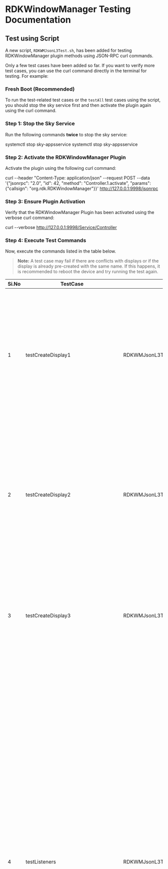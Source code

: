 # RDKWindowManager Testing Documentation

## Test using Script
A new script, `RDKWMJsonL3Test.sh`, has been added for testing RDKWindowManager plugin methods using JSON-RPC curl commands.

Only a few test cases have been added so far. If you want to verify more test cases, you can use the curl command directly in the terminal for testing. For example:

### Fresh Boot (Recommended)
To run the test-related test cases or the `testAll` test cases using the script, you should stop the sky service first and then activate the plugin again using the curl command.

### Step 1: Stop the Sky Service
Run the following commands **twice** to stop the sky service:

systemctl stop sky-appsservice
systemctl stop sky-appsservice


### Step 2: Activate the RDKWindowManager Plugin
Activate the plugin using the following curl command:

curl --header "Content-Type: application/json" --request POST --data '{"jsonrpc": "2.0", "id": 42, "method": "Controller.1.activate", "params": {"callsign": "org.rdk.RDKWindowManager"}}' http://127.0.0.1:9998/jsonrpc


### Step 3: Ensure Plugin Activation
Verify that the RDKWindowManager Plugin has been activated using the verbose curl command:

curl --verbose http://127.0.0.1:9998/Service/Controller


### Step 4: Execute Test Commands
Now, execute the commands listed in the table below.

> **Note:** A test case may fail if there are conflicts with displays or if the display is already pre-created with the same name. If this happens, it is recommended to reboot the device and try running the test again.

| Si.No | TestCase                        | Command                                      |  Test Details                                                                                                                                                                                                                                                                                                                                                                                                                                                                                                                                        | Expected Output                                                                                                                                                                                                                                                                                                                                                                                                                                                                                                                                                                                                                                                                                                                                                                                                                                                                                                                                                                                                                                                                                                                                                                                                                                 | Remarks |
| ----- | ------------------------------- | -------------------------------------------- | -----------------------------------------------------------------------------------------------------------------------------------------------------------------------------------------------------------------------------------------------------------------------------------------------------------------------------------------------------------------------------------------------------------------------------------------------------------------------------------------------------------------------------------------------------| ----------------------------------------------------------------------------------------------------------------------------------------------------------------------------------------------------------------------------------------------------------------------------------------------------------------------------------------------------------------------------------------------------------------------------------------------------------------------------------------------------------------------------------------------------------------------------------------------------------------------------------------------------------------------------------------------------------------------------------------------------------------------------------------------------------------------------------------------------------------------------------------------------------------------------------------------------------------------------------------------------------------------------------------------------------------------------------------------------------------------------------------------------------------------------------------------------------------------------------------------- | ------- |
| 1     | testCreateDisplay1              | RDKWMJsonL3Test.sh testCreateDisplay1        | 1\. Without resolution, it will invoke the createDisplay function with the Westerosapp client.<br>2\. It will invoke the getClients function to verify that the westerostest client is present.<br>3\. The westerostest client will connect to the westeros_test app, which will then launch.<br><br>Note:<br><br>Before starting the test, Stop the sky service using systemctl command                                                                                                                                       | On Screen Display - Yes<br>From Logs: createDisplay and getClients methods request and response<br><br>\---------------------------------------------------------------<br>Request: {"jsonrpc":"2.0","id":"3","method": "org.rdk.RDKWindowManager.createDisplay", "params":{"displayParams": "{\\"client\\":\\"westerosapp\\",\\"displayName\\":\\"westerostest\\"}"}}<br>Expected: null<br>Result: null<br>testCreateDisplay1 : Success<br>\---------------------------------------------------------------<br>\---------------------------------------------------------------<br>Request: {"jsonrpc": "2.0","id": 42,"method": "org.rdk.RDKWindowManager.getClients"}<br>Expected: "[\\"westerosapp\\"]"<br>Result: "[\\"westerosapp\\"]"<br>testCreateDisplay1 : Success<br>\---------------------------------------------------------------<br>\---------------------------------------------------------------<br>Total Test Cases - 2<br>Success Test Count - 2<br>Failed Test Count - 0<br>\---------------------------------------------------------------                                                                                                                                                                             |         |
| 2     | testCreateDisplay2              | RDKWMJsonL3Test.sh testCreateDisplay2        | 1\. With given resolution, it will invoke the createDisplay function with the Westerosapp client.<br>2\. It will invoke the getClients function to verify that the westerostest client is present.<br>3\. The westerostest client will connect to the westeros_test app, which will then launch.<br><br>Note:<br><br>Before starting the test, Stop the sky service using systemctl command                                                                                                                                    | On Screen Display - Yes<br>From Logs: createDisplay and getClients methods request and response<br><br>\---------------------------------------------------------------<br>Request: {"jsonrpc":"2.0","id":"3","method": "org.rdk.RDKWindowManager.createDisplay", "params":{"displayParams":"{\\"callsign\\":\\"westerostest1\\", \\"displayName\\": \\"test1\\",\\"displayWidth\\": 1920,\\"displayHeight\\": 1080,\\"virtualDisplay\\": false,\\"virtualWidth\\": 1920,\\"virtualHeight\\": 1080,\\"topmost\\": false,\\"focus\\": false}"}}<br>Expected: null<br>Result: null<br>testCreateDisplay2 : Success<br>\---------------------------------------------------------------<br>\---------------------------------------------------------------<br>Request: {"jsonrpc": "2.0","id": 42,"method": "org.rdk.RDKWindowManager.getClients"}<br>Expected: "[\\"westerostest1\\"]"<br>Result: "[\\"westerostest1\\"]"<br>testCreateDisplay2 : Success<br>\---------------------------------------------------------------<br>\---------------------------------------------------------------<br>Total Test Cases - 2<br>Success Test Count - 2<br>Failed Test Count - 0<br>\--------------------------------------------------------------- |         |
| 3     | testCreateDisplay3              | RDKWMJsonL3Test.sh testCreateDisplay3        | 1\. It will invoke the createDisplay function without any client.<br>2\. Expecting ERROR_GENERAL in error code                                                                                                                                                                                                                                                                                                                                                                                                                 | On Screen Display - No<br>From Logs: createDisplay request will call and get error code<br>\---------------------------------------------------------------<br>Request: {"jsonrpc": "2.0","id": 42,"method": "org.rdk.RDKWindowManager.createDisplay","params": {"displayParams": "{\\"displayName\\": \\"test\\"}"}}<br>Expected: "code":1,"message":"ERROR_GENERAL"<br>Result: "code":1,"message":"ERROR_GENERAL"<br>testCreateDisplay3 : Success<br>\---------------------------------------------------------------<br>\---------------------------------------------------------------<br>Total Test Cases - 1<br>Success Test Count - 1<br>Failed Test Count - 0<br>\---------------------------------------------------------------                                                                                                                                                                                                                                                                                                                                                                                                                                                                                                      |         |
| 4     | testListeners                   | RDKWMJsonL3Test.sh testListeners             | 1\. With default resolution,invoke the createDisplay function with the google browser client.<br>2\. AddKeyListener with keyCode 70 with client googletestapp.<br>3\. GenerateKey for keyCode 70 without client.<br>4\.RemoveKeyListener for keyCode 70 with client googletestapp.<br>5\.Deactivate webkitBrowser.<br><br>Note:<br><br>Before starting the test, Stop the sky service using systemctl command                                                                                                                  | On Screen Display - Yes, GoogleBrowser will launch and f should be seen on google screen if focus is googleBrowser <br> logs: rdkwindowmanager_focus create: setting focus of first application created googletestapp<br>From Logs: methods request and response<br><br>\---------------------------------------------------------------<br>Request: {"jsonrpc":"2.0","id":"3","method": "org.rdk.RDKWindowManager.createDisplay", "params":{"displayParams":"{\\"callsign\\":\\"googletestapp\\", \\"displayName\\": \\"wst-webkitbrowser\\"}"}}<br>Expected: null<br>Result: null<br>CreateDisplayForGoogle : Success<br>\---------------------------------------------------------------<br>\---------------------------------------------------------------<br>Request: {"jsonrpc": "2.0","id": 4,"method": "Controller.1.activate", "params": { "callsign": "WebKitBrowser"}}<br>Expected: null<br>Result: null<br>WebkitBrowserActivate : Success<br>\---------------------------------------------------------------<br>\---------------------------------------------------------------<br>Request: {"jsonrpc":"2.0","id":"3","method":"WebKitBrowser.1.url","params":"http://www.google.com"}<br>Expected: null<br>Result: null<br>LaunchGoogleWeb : Success<br>\---------------------------------------------------------------<br>\---------------------------------------------------------------<br>Request: {"jsonrpc": "2.0","id": "4","method": "org.rdk.RDKWindowManager.addKeyListener","params": {"keyListeners": "{\\"keys\\": [{\\"keyCode\\":70, \\"activate\\":true, \\"propagate\\":false}], \\"client\\": \\"googletestapp\\"}"}}<br>Expected: null<br>Result: null<br>addKeyListener : Success<br>---------------------------------------------------------------<br>\---------------------------------------------------------------<br>Request: {"jsonrpc": "2.0","id": "3","method": "org.rdk.RDKWindowManager.generateKey","params": {"keys": "{\\"keys\\": [{\\"keyCode\\": 70, \\"delay\\": 5, \\"modifiers\\": []}]}"}}<br>Expected: null<br>Result: null<br>generateKeyafterAddKeyListener : Success<br>\---------------------------------------------------------------<br>\---------------------------------------------------------------<br>Request: {"jsonrpc": "2.0","id": "4","method": "org.rdk.RDKWindowManager.removeKeyListener","params": {"keyListeners": "{\\"keys\\": [{\\"keyCode\":70, \\"activate\\":true, \\"propagate\\":false}],\\"client\\": \\"googletestapp\\"}"}}<br>Expected: null<br>Result: null<br>removeKeyListener : Success<br>\---------------------------------------------------------------<br>\---------------------------------------------------------------<br>Request: {"jsonrpc": "2.0","id": 4,"method": "Controller.1.deactivate", "params": { "callsign": "WebKitBrowser"}}<br>Expected: null<br>Result: null<br>WebkitBrowserDeactivate : Success<br>\---------------------------------------------------------------<br>\---------------------------------------------------------------<br>Total Test Cases - 7<br>Success Test Count - 7<br>Failed Test Count - 0<br>\---------------------------------------------------------------|         |--------
| 5     | testIntercept1                  | RDKWMJsonL3Test.sh testIntercept1            | 1\. With default resolution,invoke the createDisplay function with the google browser client.<br>2\. AddKeyIntercept with keyCode 65 with shift with client googletestapp.<br>3\. InjectKey for keyCode 65 with Modifers shift.<br>4\.RemoveKeyIntercept with keyCode 65 with shift,client googletestapp.<br>5\.Deactivate webkitBrowser.<br><br>Note:<br><br>Before starting the test, Stop the sky service using systemctl command                                                                                           | On Screen Display - Yes, GoogleBrowser will launch and A should be seen in the screen as key A is intercepted with googleclient <br>logs: injectKey  keyCode 65  flags 8,<br> rdkwindowmanager_focus key intercepted: 1 focused client: googletestapp<br>From Logs: methods request and response<br><br>\---------------------------------------------------------------<br>Request: {"jsonrpc":"2.0","id":"3","method": "org.rdk.RDKWindowManager.createDisplay", "params":{"displayParams":"{\\"callsign\\":\\"googletestapp\\", \\"displayName\\": \\"wst-webkitbrowser\\"}"}}<br>Expected: null<br>Result: null<br>CreateDisplayForGoogle : Success<br>\---------------------------------------------------------------<br>\---------------------------------------------------------------<br>Request: {"jsonrpc": "2.0","id": 4,"method": "Controller.1.activate", "params": { "callsign": "WebKitBrowser"}}<br>Expected: null<br>Result: null<br>WebkitBrowserActivate : Success<br>\---------------------------------------------------------------<br>\---------------------------------------------------------------<br>Request: {"jsonrpc":"2.0","id":"3","method":"WebKitBrowser.1.url","params":"http://www.google.com"}<br>Expected: null<br>Result: null<br>LaunchGoogleWeb : Success<br>\---------------------------------------------------------------<br>\---------------------------------------------------------------<br>Request: {"jsonrpc":"2.0","id":"3","method": "org.rdk.RDKWindowManager.addKeyIntercept", "params":{"intercept":"{\\"keyCode\\":65,\\"modifiers\\": [\\"shift\\"],\\"client\\":\\"googletestapp\\"}"}}<br>Expected: null<br>Result: null<br>addKeyIntercept : Success<br>\---------------------------------------------------------------<br>\---------------------------------------------------------------<br>Request: {"jsonrpc": "2.0","id": "3","method": "org.rdk.RDKWindowManager.injectKey","params": {"keyCode":65, "modifiers": "{\\"modifiers\": [\\"shift\\"]}"}}<br>Expected: null<br>Result: null<br>injectKeyAfterAddKeyIntercept : Success<br>\---------------------------------------------------------------<br>\---------------------------------------------------------------<br>Request: {"jsonrpc":"2.0","id":"3","method": "org.rdk.RDKWindowManager.removeKeyIntercept", "params":{"intercept":"{\\"keyCode\\":65,\\"modifiers\\": [\\"shift\\"],\\"client\\":\\"googletestapp\\"}"}}<br>Expected: null<br>Result: null<br>removeKeyIntercept : Success<br>\---------------------------------------------------------------<br>\---------------------------------------------------------------<br>Request: {"jsonrpc": "2.0","id": 4,"method": "Controller.1.deactivate", "params": { "callsign": "WebKitBrowser"}}<br>Expected: null<br>Result: null<br>WebkitBrowserDeactivate : Success<br>\---------------------------------------------------------------<br>\---------------------------------------------------------------<br>Total Test Cases - 7<br>Success Test Count - 7<br>Failed Test Count - 0<br>\---------------------------------------------------------------|        |-----
| 6     | testIntercept2                  | RDKWMJsonL3Test.sh testIntercept2            | 1\. With default resolution,invoke the createDisplay function with the google browser client.<br>2\. AddKeyIntercept with keyCode 66 with client googletestapp.<br>3\.GenerateKey for keyCode 66 with Modifers shift ,with client googletestapp.<br>4\.RemoveKeyIntercept with keyCode 66 with modifier shift, client googletestapp.<br>5\.Deactivate webkitBrowser.<br><br>Note:<br><br>Before starting the test, Stop the sky service using systemctl command                                                                | On Screen Display - Yes, GoogleBrowser will launch and B should be seen on the screen as key B is intercepted with googleclient <br>From Logs: methods request and response<br><br>\---------------------------------------------------------------<br>Request: {"jsonrpc":"2.0","id":"3","method": "org.rdk.RDKWindowManager.createDisplay", "params":{"displayParams":"{\\"callsign\\":\\"googletestapp\\", \\"displayName\\":\\"wst-webkitbrowser\\"}"}}<br>Expected: null<br>Result: null<br>testCreateDisplayForGoogle : Success<br>\---------------------------------------------------------------<br>\---------------------------------------------------------------<br>Request: {"jsonrpc": "2.0","id": 4,"method": "Controller.1.activate", "params": { "callsign": "WebKitBrowser"}}<br>Expected: null<br>Result: null<br>testWebkitBrowserActivate : Success<br>\---------------------------------------------------------------<br>\---------------------------------------------------------------<br>Request: {"jsonrpc":"2.0","id":"3","method":"WebKitBrowser.1.url","params":"http://www.google.com"}<br>Expected: null<br>Result: null<br>testLaunchGoogleWeb : Success<br>\---------------------------------------------------------------<br>\---------------------------------------------------------------<br>Request: {"jsonrpc":"2.0","id":"3","method": "org.rdk.RDKWindowManager.addKeyIntercept", "params":{"intercept":"{\\"keyCode\\":66,\\"modifiers\\":[\\"shift\\"],\\"client\\":\\"googletestapp\\"}"}}<br>Expected: null<br>Result: null<br>testAddKeyIntercept : Success<br>\---------------------------------------------------------------<br>\---------------------------------------------------------------<br>Request: {"jsonrpc": "2.0","id": "3","method": "org.rdk.RDKWindowManager.generateKey","params": {"keys": "{\\"keys\\":[{\\"keyCode\\":66,\\"delay\\":10,\\"modifiers\\":[\\"shift\\"]}]}"}}<br>Expected: null<br>Result: null<br>testGenerateKeyAfterAddKeyIntercept : Success<br>\---------------------------------------------------------------<br>\-------------------------------------------------<br>Request: {"jsonrpc":"2.0","id":"3","method": "org.rdk.RDKWindowManager.removeKeyIntercept", "params":{"intercept":"{\\"keyCode\\":66,\\"modifiers\\":[\\"shift\\"],\\"client\\":\\"googletestapp\\"}"}}<br>Expected: null<br>Result: null<br>testRemoveKeyIntercept : Success<br>\---------------------------------------------------------------<br>\---------------------------------------------------------------<br>Request: {"jsonrpc": "2.0","id": 4,"method": "Controller.1.deactivate", "params": { "callsign": "WebKitBrowser"}}<br>Expected: null<br>Result: null<br>testWebkitBrowserDeactivate : Success<br>\---------------------------------------------------------------<br>\---------------------------------------------------------------<br>Total Test Cases - 7<br>Success Test Count - 7<br>Failed Test Count - 0<br>\---------------------------------------------------------------|       |---------------                                                                                                                                                                                                                                                                                                                                                                                                                                                                                                     
| 7     | testIntercept3                  | RDKWMJsonL3Test.sh testIntercept3            | 1\. with default Resolution,invoke the createDisplay function and launch the google browser client.<br>2\. Create and Launch westeros test.<br>3\. AddKeyIntercept with keyCode 67 with modifer shift , client westerostest.<br>4\.InjectKey for keyCode 67 and 68 with Modifers shift.<br>5\.RemoveKeyIntercept with keyCode 67 with modifier shift, client westerostest.<br>6\.kill westerostest.<br>7\.Deactivate webkitBrowser.<br><br>Note:<br><br>Before starting the test, Stop the sky service using systemctl command | On Screen Display - Yes, GoogleBrowser and westeros client is launched injectKey 67 is not seen in googlescreen as it is intercepted and 68 is seen if focus is googlebrowser <br>From Logs: Google Browser request and response same as above,other methods request and response<br><br>\---------------------------------------------------------------<br>Request: {"jsonrpc":"2.0","id":"3","method": "org.rdk.RDKWindowManager.createDisplay", "params":{"displayParams":"{\\"callsign\\":\\"westerostest\\"}"}}<br>Expected: null<br>Result: null<br>westerostestapp : Success<br>\---------------------------------------------------------------<br>\---------------------------------------------------------------<br>Request: {"jsonrpc":"2.0","id":"3","method": "org.rdk.RDKWindowManager.addKeyIntercept", "params":{"intercept":"{\\"keyCode\\":67,\\"modifiers\\": [\\"shift\\"],\\"client\\":\\"westerostest\\"}"}}<br>Expected: null<br>Result: null<br>addKeyIntercept :Success<br>\---------------------------------------------------------------<br>\---------------------------------------------------------------<br>Request: {"jsonrpc": "2.0","id": "3","method": "org.rdk.RDKWindowManager.injectKey","params": {"keyCode":67, "modifiers": "{\\"modifiers\": [\\"shift\\"]}"}}<br>Expected: null<br>Result: null<br>injectKeyAfterAddKeyInterceptKeyCode67 : Success<br>\---------------------------------------------------------------<br>\---------------------------------------------------------------<br>Request: {"jsonrpc": "2.0","id": "3","method": "org.rdk.RDKWindowManager.injectKey","params": {"keyCode":68, "modifiers": "{\\"modifiers\\": [\\"shift\\"]}"}}<br>Expected: null<br>Result: null<br>injectKeyAfterAddKeyInterceptKeyCode68 : Success<br>\---------------------------------------------------------------<br>\---------------------------------------------------------------<br>Request: {"jsonrpc":"2.0","id":"3","method": "org.rdk.RDKWindowManager.removeKeyIntercept", "params":{"intercept":"{\\"keyCode\\":67,\\"modifiers\\": [\\"shift\\"],\\"client\\":\\"westerostest\\"}"}}<br>Expected: null<br>Result: null<br>removeKeyIntercept : Success<br>\---------------------------------------------------------------<br>\---------------------------------------------------------------<br>./RDKWMJsonL3Test.sh: line 155:  1298 Terminated   /usr/bin//westeros_test<br>\---------------------------------------------------------------<br>\---------------------------------------------------------------<br>Request: {"jsonrpc": "2.0","id": 4,"method": "Controller.1.deactivate", "params": { "callsign": "WebKitBrowser"}}<br>Expected: null<br>Result: null<br>WebkitBrowserDeactivate : Success<br>\---------------------------------------------------------------<br>\---------------------------------------------------------------<br>Total Test Cases - 9<br>Success Test Count - 9<br>Failed Test Count - 0<br>\---------------------------------------------------------------|       |                                                                                                                                                     
| 8     | testIntercept4                  | RDKWMJsonL3Test.sh testIntercept4            | 1\. with default Resolution,invoke the createDisplay function and launch the google browser client.<br>2\. Create and Launch westeros test.<br>3\. AddKeyIntercept with keyCode 67 with modifer shift , client westerostest.<br>4\.GenerateKey for keyCode 67 with Modifers shift.<br>5\.RemoveKeyIntercept with keyCode 67 with modifier shift, client westerostest<br>6\.kill westerostest.<br>7\.Deactivate webkitBrowser <br><br>Note:<br><br>Before starting the test, Stop the sky service using systemctl command       | On Screen Display - Yes, Google Browser and westeros client is launched During GenerateKey C is not seen on the google screen as it is intercepted and D can be seen as it is not intercepted ,<br>logs: generateKey  keyCode 67  flags 8,<br> generateKey with duration  keyCode 67  flags 8<br>rdkwindowmanager_focus key intercepted: 1 focused client: googletestapp<br>From Logs: Google Browser request and response same as above,other methods request and response<br><br>\---------------------------------------------------------------<br>Request: {"jsonrpc":"2.0","id":"3","method": "org.rdk.RDKWindowManager.createDisplay", "params":{"displayParams":"{\\"callsign\\":\\"westerostest\\"}"}}<br>Expected: null<br>Result: null<br>westerostestapp : Success<br>\---------------------------------------------------------------<br>\---------------------------------------------------------------<br>Request: {"jsonrpc":"2.0","id":"3","method": "org.rdk.RDKWindowManager.addKeyIntercept", "params":{"intercept":"{\\"keyCode\\":67,\\"modifiers\\": [\\"shift\\"],\\"client\\":\\"westerostest\\"}"}}<br>Expected: null<br>Result: null<br>addKeyIntercept : Success<br>\---------------------------------------------------------------<br>\---------------------------------------------------------------<br>Request: {"jsonrpc": "2.0","id": "3","method": "org.rdk.RDKWindowManager.generateKey","params": {"keys": "{\\"keys\\": [{\\"keyCode\\": 67, \\"delay\\": 5, \\"modifiers\\": [\\"shift\\"]},{\\"keyCode\\": 68, \\"delay\\": 5, \\"modifiers\\": [\\"shift\\"]}]}"}}<br>Expected: null<br>Result: null<br>generateKeyAfterAddKeyInterceptWithoutClientSpecified : Success<br>\---------------------------------------------------------------<br>\---------------------------------------------------------------<br>Request: {"jsonrpc":"2.0","id":"3","method": "org.rdk.RDKWindowManager.removeKeyIntercept", "params":{"intercept":"{\\"keyCode\\":67,\\"modifiers\\": [\\"shift\\"],\\"client\\":\\"westerostest\\"}"}}<br>Expected: null<br>Result: null<br>removeKeyIntercept : Success<br>\---------------------------------------------------------------<br>\---------------------------------------------------------------<br>RDKWMJsonL3Test.sh: line 155:  8965 Terminated   /usr/bin//westeros_test<br>Request: {"jsonrpc": "2.0","id": 4,"method": "Controller.1.deactivate", "params": { "callsign": "WebKitBrowser"}}<br>Expected: null<br>Result: null<br>WebkitBrowserDeactivate : Success<br>Total Test Cases - 8<br>Success Test Count - 8<br>Failed Test Count - 0<br>\---------------------------------------------------------------|    |
| 9     | testGenerateKey                 | RDKWMJsonL3Test.sh testGenerateKey           | 1\. create and launch westeros test client.<br>2\. with default Resolution,invoke the createDisplay function and launch the google browser client.<br>3\.Generate key  with keyCode 67 and 68 with modifer shift ,without client .<br>4\.GenerateKey for keyCode 67 and 68 with Modifers shift,with client googletestapp.<br>6\.kill westerostest.<br>7\.Deactivate webkitBrowser.<br><br>Note:<br><br>Before starting the test, Stop the sky service using systemctl command | On Screen Display - Yes Westeros client and Google Browser will launch , first generateKey CD is not seen as focus is on westeros and 2nd generateKeywithClient on the screen CD is seen  <br>From Logs: methods request and response<br><br>\---------------------------------------------------------------<br>Request: {"jsonrpc":"2.0","id":"3","method": "org.rdk.RDKWindowManager.createDisplay", "params":{"displayParams":"{\\"callsign\\":\\"westerostest\\"}"}}<br>Expected: null<br>Result: null<br>westerostestapp : Success<br>\---------------------------------------------------------------<br>\---------------------------------------------------------------<br>Request: {"jsonrpc":"2.0","id":"3","method": "org.rdk.RDKWindowManager.generateKey", "params":{"keys": "{\"keys\": [{\"keyCode\": 67, \"delay\": 5, \"modifiers\": [\"shift\"]},{\"keyCode\": 68, \"delay\": 5, \"modifiers\": [\"shift\"]}]}"}}'<br>Expected: null<br>Result: null<br>generateKeyWithoutClient : Success<br>\---------------------------------------------------------------<br>\---------------------------------------------------------------<br>Request: {"jsonrpc": "2.0","id": "3","method": "org.rdk.RDKWindowManager.generateKey","params": {"keys": "{\\"keys\\": [{\\"keyCode\\": 67, \\"delay\\": 5, \\"modifiers\\": [\\"shift\\"]},{\\"keyCode\\": 68, \\"delay\\": 5, \\"modifiers\\": [\\"shift\\"]}]}","client": "googletestapp"}}<br>Expected: null<br>Result: null<br>generateKeytWithClient : Success<br>\---------------------------------------------------------------<br>\---------------------------------------------------------------<br>RDKWMJsonL3Test.sh: line 155:  8965 Terminated   /usr/bin//westeros_test<br>Request: {"jsonrpc": "2.0","id": 4,"method": "Controller.1.deactivate", "params": { "callsign": "WebKitBrowser"}}<br>Expected: null<br>Result: null<br>WebkitBrowserDeactivate : Success<br>Total Test Cases - 7<br>Success Test Count - 7<br>Failed Test Count - 0<br>\---------------------------------------------------------------|    |                                                                                                                                                                                                                               
| 10    | testIntercepts                  | RDKWMJsonL3Test.sh testIntercepts            | 1\. with default Resolution,invoke the createDisplay function and launch the google browser client.<br>2\. create and Launch westerostest.<br>3\. AddKeyIntercepts for keyCode 75 and 76 with shift,client googletestapp & 80 with shift and 79 with no modifiers,client westerostest.<br>4\.GenerateKey for keyCode 79 with no modifiers and 76 with shift, client googletestapp.<br>5\.GenerateKey for keyCode 79 with no modifiers and 76 with shift, without client.<br>6\.RemoveKeyIntercept with keyCode 79 with modifier shift, client westerostest.<br>7\.kill westerostest.<br>8\.Deactivate webkitBrowser.<br><br>Note:<br><br>Before starting the test, Stop the sky service using systemctl command    | On Screen Display - Yes GoogleBrowser and Westeros is launched , 1st GenerateKey of o and L will be seen as client is specifed and 2nd generateKey as o is intercepted not seen and only L is seen <br>From Logs: Google Browser request and response same as above , other method request & response .<br><br>---------------------------------------------------------------<br>Request: {"jsonrpc":"2.0","id":"3","method": "org.rdk.RDKWindowManager.createDisplay", "params":{"displayParams":"{\\"callsign\\":\\"westerostest\\"}"}}<br>Expected: null<br>Result: null<br>westerostestapp : Success<br>\---------------------------------------------------------------<br>\---------------------------------------------------------------<br>Request: {"jsonrpc": "2.0","id": "3","method": "org.rdk.RDKWindowManager.addKeyIntercepts","params": {"intercepts": "{\"intercepts\": [{\"keys\": [{\"keyCode\": 75, \"modifiers\": [\"shift\"]},{\"keyCode\": 76, \"modifiers\": [\"shift\"]}],\"client\": \"googletestapp\"},{\"keys\": [{\"keyCode\": 79, \"modifiers\": []},{\"keyCode\": 80, \"modifiers\": [\"shift\"]}],\"client\": \"westerostest\"}]}"}}<br>Expected: null<br>Result: null<br>addKeyInterceptsForbothWesterostestandgoogletest : Success<br>\---------------------------------------------------------------<br>\---------------------------------------------------------------<br>Request: {"jsonrpc": "2.0","id": "3","method": "org.rdk.RDKWindowManager.generateKey","params": {"keys": "{\\"keys\\": [{\\"keyCode\\": 79, \\"delay\\": 5, \\"modifiers\\": []},{\\"keyCode\\": 76, \\"delay\\": 5, \\"modifiers\\": [\\"shift\\"]}]}","client": "googletestapp"}}<br>Expected: null<br>Result: null<br>generateKeyAfterAddKeyInterceptsForGoogletestapp : Success<br>\---------------------------------------------------------------<br>\---------------------------------------------------------------<br>Request: {"jsonrpc": "2.0","id": "3","method": "org.rdk.RDKWindowManager.generateKey","params": {"keys": "{\\"keys\\": [{\\"keyCode\\": 79, \\"delay\\": 5, \\"modifiers\\": []},{\\"keyCode\\": 76, \\"delay\\": 5, \\"modifiers\\": [\\"shift\\"]}]}"}}<br>Expected: null<br>Result: null<br>generateKeyAfterAddKeyInterceptsWithoutClient : Success<br>\---------------------------------------------------------------<br>\---------------------------------------------------------------<br>Request: {"jsonrpc":"2.0","id":"3","method": "org.rdk.RDKWindowManager.removeKeyIntercept", "params":{"intercept":"{\\"keyCode\\":79,\\"modifiers\\": [],\\"client\\":\\"westerostest\\"}"}}<br>Expected: null<br>Result: null<br>removeKeyIntercept : Success<br>\---------------------------------------------------------------<br>\---------------------------------------------------------------<br>/RDKWMJsonL3Test.sh: line 155: 10756 Terminated              /usr/bin//westeros_test<br>Request: {"jsonrpc": "2.0","id": 4,"method": "Controller.1.deactivate", "params": { "callsign": "WebKitBrowser"}}<br>Expected: null<br>Result: null<br>WebkitBrowserDeactivate : Success<br>---------------------------------------------------------------Total Test Cases - 9<br>Success Test Count - 9<br>Failed Test Count - 0<br>\---------------------------------------------------------------|        |
| 11    | testInjectGenerateKey           | RDKWMJsonL3Test.sh testInjectGenerateKey     | 1\.  with default Resolution,invoke the createDisplay function and launch the google browser client.<br>2\. injectKey for keyCode 71.<br>3\.GenerateKey for keyCode 72 and 73 with shift,client googletestapp.<br>4\.Deactivate webkitBrowser.<br><br>Note:<br><br>Before starting the test, Stop the sky service using systemctl command | On Screen Display - Yes, Google Browser is launched ,injectKey G is seen if focus is googlebrowser and generateKey h and I should be seen as client is specified <br>From Logs: methods for request and response<br><br>\---------------------------------------------------------------<br>Request: {"jsonrpc":"2.0","id":"3","method": "org.rdk.RDKWindowManager.createDisplay", "params":{"displayParams":"{\"callsign\":\"googletestapp\", \"displayName\": \"wst-webkitbrowser\"}"}}<br>Expected: null<br>Result: null<br>CreateDisplayForGoogle : Success<br>\---------------------------------------------------------------<br>\---------------------------------------------------------------<br>Request: {"jsonrpc": "2.0","id": 4,"method": "Controller.1.activate", "params": { "callsign": "WebKitBrowser"}}<br>Expected: null<br>Result: null<br>WebkitBrowserActivate : Success<br>\---------------------------------------------------------------<br>\---------------------------------------------------------------<br>Request: {"jsonrpc":"2.0","id":"3","method":"WebKitBrowser.1.url","params":"http://www.google.com"}<br>Expected: null<br>Result: null<br>LaunchGoogleWeb : Success<br>\---------------------------------------------------------------<br>\---------------------------------------------------------------<br>Request: {"jsonrpc": "2.0","id": "3","method": "org.rdk.RDKWindowManager.injectKey","params": {"keyCode":71, "modifiers": "{\\"modifiers\\": [\\"shift\\"]}"}}<br>Expected: null<br>Result: null<br>injectKey : Success<br>\---------------------------------------------------------------<br>\---------------------------------------------------------------<br>Request: {"jsonrpc": "2.0","id": "3","method": "org.rdk.RDKWindowManager.generateKey","params": {"keys": "{\\"keys\\": [{\\"keyCode\\": 72, \\"delay\\": 5, \\"modifiers\\": []},{\\"keyCode\\": 73, \\"delay\\": 5, \\"modifiers\\": [\\"shift\\"]}]}","client": "googletestapp"}}<br>Expected: null<br>Result: null<br>generateKey : Success<br>\---------------------------------------------------------------<br>\---------------------------------------------------------------<br>Request: {"jsonrpc": "2.0","id": 4,"method": "Controller.1.deactivate", "params": { "callsign": "WebKitBrowser"}}<br>Expected: null<br>Result: null<br>WebkitBrowserDeactivate : Success<br>\---------------------------------------------------------------<br>\---------------------------------------------------------------<br>Total Test Cases - 6<br>Success Test Count - 6<br>Failed Test Count - 0<br>\---------------------------------------------------------------|       |
| 12    | testKeyListenersFailures        | RDKWMJsonL3Test.sh testKeyListenersFailures  | 1\. AddKeyListener with both keyCode and NativeKeyCode present.<br>2\. Expecting ERROR_GENERAL in error code.<br>3\.AddKeyListener without both keyCode and NativeKeyCode.<br>4\.Expecting ERROR_GENERAL in error code.<br>5\.RemoveKeyListener with both keyCode and NativeKeyCode.<br>6\.Expecting ERROR_GENERAL in error code.<br>7\.RemoveKeyListener without both keyCode and NativeKeyCode.<br>8\.Expecting ERROR_GENERAL in error code.| On Screen Display - Yes<br>From Logs: methods for request and response<br><br>\---------------------------------------------------------------<br>Request: {"jsonrpc": "2.0","id": "4","method": "org.rdk.RDKWindowManager.addKeyListener","params": {"keyListeners": "{\\"keys\\": [{\\"keyCode\\":70,\\"nativeKeyCode\\": 72,\\"activate\\":true, \\"propagate\\":false}], \\"client\\": \\"googletestapp\\"}"}}<br>Expected: "code":1,"message":"ERROR_GENERAL"<br>Result: "code":1,"message":"ERROR_GENERAL"<br>testAddKeyListenersForFailureCasesForAddingBothKeyCodeAndNativeKeyCode : Success<br>\---------------------------------------------------------------<br>\---------------------------------------------------------------<br>Request: {"jsonrpc": "2.0","id": "4","method": "org.rdk.RDKWindowManager.addKeyListener","params": {"keyListeners": "{\\"keys\\": [{\\"activate\\":true, \\"propagate\\":false}], \\"client\\": \\"googletestapp\\"}"}}<br>Expected: "code":1,"message":"ERROR_GENERAL"<br>Result: "code":1,"message":"ERROR_GENERAL"<br>testAddKeyListenersForFailureCasesForNotHavingBothKeyCodeAndNativeKeyCode : Success<br>\---------------------------------------------------------------<br>\---------------------------------------------------------------<br>Request: {"jsonrpc": "2.0","id": "4","method": "org.rdk.RDKWindowManager.removeKeyListener","params": {"keyListeners": "{\\"keys\\": [{\\"keyCode\\":70,\\"nativeKeyCode\\": 72,\\"activate\\":true, \\"propagate\\":false}], \\"client\\": \\"googletestapp\\"}"}}<br>Expected: "code":1,"message":"ERROR_GENERAL"<br>Result: "code":1,"message":"ERROR_GENERAL"<br>testRemoveKeyListenersForFailureCasesForAddingBothKeyCodeAndNativeKeyCode : Success<br>\---------------------------------------------------------------<br>\---------------------------------------------------------------<br>Request: {"jsonrpc": "2.0","id": "4","method": "org.rdk.RDKWindowManager.removeKeyListener","params": {"keyListeners": "{\\"keys\\": [{\\"activate\\":true, \\"propagate\\":false}], \\"client\\": \\"googletestapp\\"}"}}<br>Expected: "code":1,"message":"ERROR_GENERAL"<br>Result: "code":1,"message":"ERROR_GENERAL"<br>testRemoveKeyListenersForFailureCasesForNotHavingBothKeyCodeAndNativeKeyCode : Success<br>\---------------------------------------------------------------<br>\---------------------------------------------------------------<br>Total Test Cases - 4<br>Success Test Count - 4<br>Failed Test Count - 0<br>\---------------------------------------------------------------|       |                                                                                                                                                                                                                                                                                                                                                                    
| 13     | testInactivity1    | RDKWMJsonL3Test.sh testInactivity1    | 1\. Enable the inactivity reporting feature.<br>2\. Set inactivity time of 1 minute.                                                                                                                                                                                                                                                                                                        | On Screen Display - No<br>Sample logs that needs to be observed(time may differ depending upon the current time)<br>\---------------------------------------------<br>i)EnableInactivityReporting: EnableInactivityReporting Entered<br>ii)setInactivityInterval: RDKWindowManager setInactivity for Interval:1<br>iii)Callback should be invoked for every minute<br>onUserInactive: RDKWindowManager onUserInactive event received minutes: 1.346539<br>onUserInactive: RDKWindowManager onUserInactive event received minutes: 2.346863<br>																																																																																																																																																																									 |         |
| 14     | testInactivity2    | RDKWMJsonL3Test.sh testInactivity2    | 1\. Disable the inactivity reporting feature.<br>2\. Set inactivity time of 1 minute.                                                                                                                                                                                                                                                                                                       | On Screen Display - No<br>Sample logs that needs to be observed(time may differ depending upon the current time)<br>\---------------------------------------------<br>i)EnableInactivityReporting: EnableInactivityReporting Entered<br>ii)setInactivityInterval: RDKWindowManager setInactivity for Interval:1<br>iii)Callback should not be invoked as the feature is disabled<br>i.e ,Should not be seeing below log:<br>onUserInactive: RDKWindowManager onUserInactive event received minutes: <><br>                                                                                                                                                                                                                                                                                                                                                                                                                                                                                                                                                                                                                                                                                                                                         |         |
| 15     | testInactivity3    | RDKWMJsonL3Test.sh testInactivity3    | 1\. Enable the inactivity reporting feature.<br>2\. Set inactivity time of 1 minute.<br>3\.Wait for 40seconds and then reset                                                                                                                                                                                                                                                                | On Screen Display - No<br>Sample logs that needs to be observed(time may differ depending upon the current time)<br>\---------------------------------------------<br>i)EnableInactivityReporting: EnableInactivityReporting Entered<br>ii)onUserInactive: RDKWindowManager onUserInactive event received minutes: 7.305942 <br>iii)setInactivityInterval: RDKWindowManager setInactivity for Interval:1<br>iv)Callback will be incoming now:<br>onUserInactive: RDKWindowManager onUserInactive event received minutes: 7.306774<br>v)resetInactivityTime: RDKWindowManager inactivity time reset<br>vi)The inactive timer will be reset and it will restart counting amin offset with current time<br>i.e,<br>Dispatch: RDKWindowManager Dispatch OnUserInactivity minutes: 1.000350<br>Dispatch: RDKWindowManager Dispatch OnUserInactivity minutes: 2.000690																																																																																												 |         |
| 16    | testInactivity4    | RDKWMJsonL3Test.sh testInactivity4    | 1\. Ran westeros test application.<br>2\. Enable the inactivity reporting feature.<br>3\.Set inactivity time of 1min and wait for 40secs <br>4\. Inject key                                                                                                                                                                                                                                 | On Screen Display - Westeros app will be running<br>Sample logs that needs to be observed(time may differ depending upon the current time)<br>\---------------------------------------------<br>i)EnableInactivityReporting: EnableInactivityReporting Entered<br>ii)setInactivityInterval: RDKWindowManager setInactivity for Interval:1 <br>iii)Callback will be incoming now for every minute:<br>Dispatch: RDKWindowManager Dispatch OnUserInactivity minutes: 3.70336<br>iv)InjectKey: modifiers :shift<br>v)The inactive timer will be reset and it will restart counting amin offset with current time<br>i.e,<br>Dispatch: RDKWindowManager Dispatch OnUserInactivity minutes: 1.000240<br>Dispatch: RDKWindowManager Dispatch OnUserInactivity minutes: 2.000720<br>																																																																																																																	 |         |
| 17     | testGetClients1                 | RDKWMJsonL3Test.sh testGetClients1           | 1\. It will invoke the getClients function without calling the createDisplay and ensure no clients are present<br>Note: This test was run without performing any createDisplay.                                                                                                                                                                                                             | On Screen Display - No<br>From Logs: createDisplay and getClients methods request and response<br>\---------------------------------------------------------------<br>Request: {"jsonrpc": "2.0","id": 42,"method": "org.rdk.RDKWindowManager.getClients"}<br>Expected: ""<br>Result: ""<br>testGetClients2 : Success<br>\---------------------------------------------------------------<br>\---------------------------------------------------------------<br>Total Test Cases - 1<br>Success Test Count - 1<br>Failed Test Count - 0<br>\---------------------------------------------------------------                                                                                                                                                                                                                                                                                                                                                                                                                                                                                                                                                                                                                                    |         |
| 18    | testGetClients2                 | RDKWMJsonL3Test.sh testGetClients2           | 1\. It will invoke the createDisplay function with client only.<br>2\. It will invoke the getClients function to verify that the client is present.                                                                                                                                                                                                                                         | On Screen Display - No<br>From Logs: createDisplay and getClients methods request and response<br>\---------------------------------------------------------------<br>Request: {"jsonrpc": "2.0","id": 42,"method": "org.rdk.RDKWindowManager.createDisplay","params": {"displayParams": "{\\"client\\": \\"org.rdk.Netflix\\",\\"callsign\\": \\"org.rdk.Netflix\\",\\"displayName\\": \\"test\\"}"}}<br>Expected: null<br>Result: null<br>testGetClients1 : Success<br>\---------------------------------------------------------------<br>\---------------------------------------------------------------<br>Request: {"jsonrpc": "2.0","id": 42,"method": "org.rdk.RDKWindowManager.getClients"}<br>Expected: "[\\"org.rdk.netflix\\"]"<br>Result: "[\\"org.rdk.netflix\\"]"<br>testGetClients1 : Success<br>\---------------------------------------------------------------<br>\---------------------------------------------------------------<br>Total Test Cases - 2<br>Success Test Count - 2<br>Failed Test Count - 0<br>\--------------------------------------------------------------                                      
| 19    | testGetKeyRepeatsEnabled   | RDKWMJsonL3Test. testGetKeyRepeatsEnabled | 1. Call the testEnableKeyRepeats function to disable the key repeat feature.<br> 2.Invoke the org.rdk.RDKWindowManager.getKeyRepeatsEnabled method <br>3.Verify that the response is false, indicating that key repeats are disabled.<br>4.Call the testEnableKeyRepeats function to enable the key repeat feature<br> 5.Invoke the org.rdk.RDKWindowManager.getKeyRepeatsEnabled method<br> 6.Verify that the response is true, confirming that key repeats are enabled.| On Screen Display - No<br> From Logs: getKeyRepeatsEnabled methods request and response<br>----------------------------------------------------------- <br>Request: {"jsonrpc": "2.0", "id": "1", "method": "org.rdk.RDKWindowManager.enableKeyRepeats", "params": {"enable": false}} <br>Expected: null<br>Result: null<br>testEnableKeyRepeat_setKeyRepeatDisable : Success<br>--------------------------------------------------------------- <br>---------------------------------------------------------------<br>---- Testing GetKeyRepeatsEnabled Flow ----<br>Success: null<br>---------------------------------------------------------------<br>Request: {"jsonrpc": "2.0", "id": "1", "method": "org.rdk.RDKWindowManager.enableKeyRepeats", "params": {"enable": false}}<br>Expected: null<br>Result: null<br>testEnableKeyRepeat_false : Success<br>---------------------------------------------------------------<br>Success: false<br>---------------------------------------------------------------<br>Request: {"jsonrpc": "2.0", "id": "3", "method": "org.rdk.RDKWindowManager.getKeyRepeatsEnabled"}<br>Expected: false<br>Result: false<br>testGetKeyRepeatsEnabled : Success<br>---------------------------------------------------------------<br>Success: null<br>---------------------------------------------------------------<br>Request: {"jsonrpc": "2.0", "id": "1", "method": "org.rdk.RDKWindowManager.enableKeyRepeats", "params": {"enable": true}}<br>Expected: null<br>Result: null<br>testEnableKeyRepeat_true : Success<br>---------------------------------------------------------------<br>Success: true<br>---------------------------------------------------------------<br>Request: {"jsonrpc": "2.0", "id": "3", "method": "org.rdk.RDKWindowManager.getKeyRepeatsEnabled"}<br>Expected: true<br>Result: true<br>testGetKeyRepeatsEnabled : Success<br>---------------------------------------------------------------<br>---------------------------------------------------------------<br>Total Test Cases - 4<br>Success Test Count - 4<br>Failed Test Count - 0<br>---------------------------------------------------------------
|20     | testInputEventEnable | RDKWMJsonL3Test.sh testInputEventEnable| 1.create a display using the createDisplay API <br> 2.Activate the WebKitBrowser plugin by invoking the Controller.1.activate<br> 3.Load the Google homepage in the WebKitBrowser<br>4. Enable input events for the testapp client by calling the testSetInputEventEnable function.<br>5.Attempt to inject a key  using the injectKey API<br>6.Verify that the response is null <br>7.Confirm that the key injection is  accepted on the WebKitBrowser application side when input events are Enabled | On Screen Display - Confirm that the key injection is  accepted on the WebKitBrowser application side<br>From Logs: enableInputEvent method request and response<br>\---------------------------------------------------------------<br>--------------------------------------------------------------<br>---------------------------------------------------------------<br>Request: <br>        "jsonrpc": "2.0",<br>         "id": "5",<br>         "method": "org.rdk.RDKWindowManager.enableInputEvents",<br>         "params": { "clients": {"clients": ["testapp"]}, { "enable": true }}<br> Expected: null<br> Result: null<br> testSetInputEventEnable : Success<br> ---------------------------------------------------------------<br> Success: null<br> ---------------------------------------------------------------<br> Request: <br>         "jsonrpc": "2.0",<br>         "id": "5",<br>         "method": "org.rdk.RDKWindowManager.enableInputEvents",<br>         "params": { "clients": {"clients": ["testapp"]}, {<br> enable": true }}<br> Expected: null<br> Result: null<br> testInjectKey_InputEventEnabled : Success<br> ---------------------------------------------------------------<br> {"jsonrpc":"2.0","id":4,"result":null}---- Confirm on the WebKitBrowser application side that the Generate key is  accepted when input events are Enabled. ----<br> ---------------------------------------------------------------<br> ---------------------------------------------------------------<br>Total Test Cases - 2<br>Success Test Count - 2<br>Failed Test Count - 0<br>---------------------------------------------------------------<br>
|21     | testInputEventDisable | RDKWMJsonL3Test.sh testInputEventDisable| 1.create a display using the createDisplay API <br> 2.Activate the WebKitBrowser plugin by invoking the Controller.1.activate<br> 3.Load the Google homepage in the WebKitBrowser<br>4. Disable input events for the testapp client by calling the testSetInputEventEnable function.<br>5.Attempt to inject a key  using the injectKey API<br>6.Verify that the response is null <br>7.Confirm that the key injection is  NOT accepted on the WebKitBrowser application side when input events are Disabled | On Screen Display - Confirm that the key injection is  NOT accepted on the WebKitBrowser application side<br>From Logs: enableInputEvent method request and response<br>\---------------------------------------------------------------<br>--------------------------------------------------------------<br>Request: {<br>  "jsonrpc": "2.0",<br>"id": "6",<br>"method": "org.rdk.RDKWindowManager.enableInputEvents", "params": { "clients": {"clients": ["testapp"]}, "enable": false }}<br>Expected: null<br>Result: null<br>testEnableInputEvents_setInputEventDisable : Success<br>---------------------------------------------------------------<br>---------------------------------------------------------------<br>Request: {<br> "jsonrpc": "2.0",<br> "id": "6",<br> "method": "org.rdk.RDKWindowManager.enableInputEvents",        "params": { "clients": {"clients": ["testapp"]}, "enable": false }}<br>Expected: null<br>Result: null<br>testInjectKey_InputEventDisabled : Success<br>---------------------------------------------------------------<br>---------------------------------------------------------------{"jsonrpc":"2.0","id":4,"result":null}---- Confirm on the WebKitBrowser application side that the Generate key is NOT accepted when input events are disabled. ----<br>---------------------------------------------------------------<br>Total Test Cases - 2<br>Success Test Count - 2<br>Failed Test Count - 0 
|22     | testIgnoreKeyInputsEnable      |RDKWMJsonL3Test.sh testIgnoreKeyInputsEnable |Prerequisites:The RDK_WINDOW_MANAGER_ENABLE_KEY_IGNORE feature must be enabled (set to 1) for this function to execute.<br>1.create a display using the createDisplay API <br> 2.Activate the WebKitBrowser plugin by invoking the Controller.1.activate<br> 3.Load the Google homepage in the WebKitBrowser<br>4. Enable the ignoreKeyInputs feature by invoking the ignoreKeyInputs API with the enabled parameter set to true.<br>5.Verify that the response is null.<br>6.Attempt to press a key using the Remote Controller".<br>7.Confirm that the key injection is not accepted on the application side when key inputs are ignored.| On Screen Display - Confirm that the key injection is not accepted on the WebKitBrowser application side<br>From Logs: ignoreKeyInputs method request and response<br>\---------------------------------------------------------------<br>---------------------------------------------------------------<br>Request: {"jsonrpc":"2.0","id":"3","method": "org.rdk.RDKWindowManager.createDisplay", "params":{"displayParams":"{\"callsign\":\"googletestapp\", \"displayName\": \"wst-webkitbrowser\"}"}}<br>Expected: null<br>Result: null<br>CreateDisplayForGoogle : Success<br>---------------------------------------------------------------<br>Success: null<br>---------------------------------------------------------------<br>Request: {"jsonrpc": "2.0","id": 4,"method": "Controller.1.activate", "params": { "callsign": "WebKitBrowser"}}<br>Expected: null<br>Result: null<br>WebkitBrowserActivate : Success<br>---------------------------------------------------------------<br>Success: null<br>---------------------------------------------------------------<br>Request: {"jsonrpc":"2.0","id":"3","method":"WebKitBrowser.1.url","params":"http://www.google.com"}<br>Expected: null<br>Result: null<br>LaunchGoogleWeb : Success<br>---------------------------------------------------------------<br>---- Testing Inject Key Flow when Input Events are Disabled ----<br>Success: null<br>---------------------------------------------------------------<br>Request: {<br>        "jsonrpc": "2.0",<br>        "id": "5",<br>        "method": "org.rdk.RDKWindowManager.ignoreKeyInputs",<br>        "params": {"ignore": true}  }<br>Expected: null<br>Result: null<br>testIgnoreKeyInputs_true : Success<br>---------------------------------------------------------------<br>---- Confirm on the WebKitBrowser application side that the physical key press [remote key press] is NOT  accepted when IgnoreKey Inputs Disbled. ----<br>Success: null<br>---------------------------------------------------------------<br>Request: {"jsonrpc": "2.0","id": 4,"method": "Controller.1.deactivate", "params": { "callsign": "WebKitBrowser"}}<br>Expected: null<br>Result: null<br>WebkitBrowserDeactivate : Success<br>---------------------------------------------------------------<br>---------------------------------------------------------------<br>Total Test Cases - 5<br>Success Test Count - 5<br>Failed Test Count - 0<br>---------------------------------------------------------------<br>
|23     | testIgnoreKeyInputsDisable      |RDKWMJsonL3Test.sh testIgnoreKeyInputsDisable |Prerequisites:The RDK_WINDOW_MANAGER_ENABLE_KEY_IGNORE feature must be enabled (set to 1) for this function to execute.<br>1.create a display using the createDisplay API <br> 2.Activate the WebKitBrowser plugin by invoking the Controller.1.activate<br> 3.Load the Google homepage in the WebKitBrowser<br>4. Disable the ignoreKeyInputs feature by invoking the ignoreKeyInputs API with the enabled parameter set to false.<br>5.Verify that the response is null.<br>6.Attempt to press a key using the Remote Controller".<br>7.Confirm that the key injection is  accepted on the application side when key inputs are ignored.| On Screen Display - Confirm that the key injection is  accepted on the WebKitBrowser application side<br>From Logs: ignoreKeyInputs method request and response<br>\---------------------------------------------------------------<br>---------------------------------------------------------------<br>Request: {"jsonrpc":"2.0","id":"3","method": "org.rdk.RDKWindowManager.createDisplay", "params":{"displayParams":"{\"callsign\":\"googletestapp\", \"displayName\": \"wst-webkitbrowser\"}"}}<br>Expected: null<br>Result: null<br>CreateDisplayForGoogle : Success<br>---------------------------------------------------------------<br>Success: null<br>---------------------------------------------------------------<br>Request: {"jsonrpc": "2.0","id": 4,"method": "Controller.1.activate", "params": { "callsign": "WebKitBrowser"}}<br>Expected: null<br>Result: null<br>WebkitBrowserActivate : Success<br>---------------------------------------------------------------<br>Success: null<br>---------------------------------------------------------------<br>Request: {"jsonrpc":"2.0","id":"3","method":"WebKitBrowser.1.url","params":"http://www.google.com"}<br>Expected: null<br>Result: null<br>LaunchGoogleWeb : Success<br>---------------------------------------------------------------<br>---- Testing Inject Key Flow when Input Events are Disabled ----<br>Success: null<br>---------------------------------------------------------------<br>Request: {<br>        "jsonrpc": "2.0",<br> "id": "5",        "method": "org.rdk.RDKWindowManager.ignoreKeyInputs",<br>        "params": {"ignore": false}<br>    }<br>Expected: null<br>Result: null<br>testIgnoreKeyInputs_false : Success<br>---------------------------------------------------------------<br>---- Confirm on the WebKitBrowser application side that the physical key press [remote key press] is  accepted when IgnoreKey Inputs Disbled. ----<br>Success: null<br>---------------------------------------------------------------<br>Request: {"jsonrpc": "2.0","id": 4,"method": "Controller.1.deactivate", "params": { "callsign": "WebKitBrowser"}}<br>Expected: null<br>Result: null<br>WebkitBrowserDeactivate : Success<br>---------------------------------------------------------------<br>---------------------------------------------------------------<br>Total Test Cases - 5<br>Success Test Count - 5<br>Failed Test Count - 0<br>---------------------------------------------------------------<br>
|24     | testKeyRepeatConfigUnsupportedInput | RDKWMJsonL3Test.shtestKeyRepeatConfig_UnsupportedInput |<br>1. Attempt to configure keyRepeatConfig for an unsupported input type (e.g., "mouse") using the API.<br>2.Verify that the response contains an error with code: 1 and message: "ERROR_GENERAL".<br>3.Confirm that the key repeat configuration is not applied due to the missing parameter.|On screen display-NO <br> from Log confirm request and response of keyRepeatConfig<br> ---------------------------------------------------------------<br>Request: {"jsonrpc": "2.0", "id": "5", "method": "org.rdk.RDKWindowManager.keyRepeatConfig", "params": {"input": "mouse", "keyConfig": {"enabled": true, "initialDelay": 500, "repeatInterval": 100}}}<br>Expected: "code":1,"message":"ERROR_GENERAL"<br>Result: "code":1,"message":"ERROR_GENERAL"<br>testKeyRepeatConfig_UnsupportedInput : Success<br>---------------------------------------------------------------<br>---------------------------------------------------------------<br>Total Test Cases - 1<br>Success Test Count - 1<br>Failed Test Count - 0<br>---------------------------------------------------------------
|25     |testKeyRepeatConfigMissingEnabled| RDKWMJsonL3Test.sh testKeyRepeatConfig_MissingEnabled| 1.Invoke the keyRepeatConfig API for the "default" input, omitting the enabled parameter.<br>2.Verify that the response contains an error with code: 1 and message: "ERROR_GENERAL".<br>3.Confirm that the key repeat configuration is not applied due to the missing parameter.| On Screen Display - No <br>From Log Confirm request and response of keyRepeatConfig<br>---------------------------------------------------------------<br>Request: {"jsonrpc": "2.0", "id": "6", "method": "org.rdk.RDKWindowManager.keyRepeatConfig", "params": {"input": "default", "keyConfig": {"initialDelay": 500, "repeatInterval": 100}}}<br>Expected: "code":1,"message":"ERROR_GENERAL"<br>Result: "code":1,"message":"ERROR_GENERAL"<br>testKeyRepeatConfig_MissingEnabled : Success<br>---------------------------------------------------------------<br>---------------------------------------------------------------<br>Total Test Cases - 1<br>Success Test Count - 1<br>Failed Test Count - 0
| 26    | testAll                         | RDKWMJsonL3Test.sh testAll                   | Run all the tests<br>Note:<br>1\. Do this After Fresh bootup,<br>2\. Stop the sky service using systemctl command<br><br>3\. Activate the RDKWindowManager Plugin using curl command<br><br>4\. Then run the testAll test command                                                                                                                                                           | On Screen Display - Come for testCreateDisplay1 and testCreateDisplay2<br>From Logs: createDisplay and getClients methods request and response<br><br>Same set of logs menitioned for each test will come, then final results will display<br>\---------------------------------------------------------------<br>Total Test Cases - 8<br>Success Test Count - 8<br>Failed Test Count - 0<br>\--------------------------------------------------------------                                                                                                                                                                                                                                                                                                                                                                                                                                                                                                                                                                                                                                                                                                                                                                                    |         |


